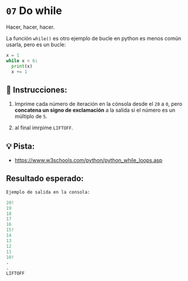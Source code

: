 # `07` Do while

Hacer, hacer, hacer.

La función `while()` es otro ejemplo de bucle en python es menos común usarla, pero es un bucle:

```py
x = 1
while x < 6:
  print(x)
  x += 1
```

## 📝 Instrucciones:

1. Imprime cada número de iteración en la cónsola desde el `20` a `0`, pero **concatena un signo de exclamación** a la salida si el número es un múltiplo  de `5`.

2. al final imrpime `LIFTOFF`.

## 💡 Pista:

+ https://www.w3schools.com/python/python_while_loops.asp

## Resultado esperado:

```py
Ejemplo de salida en la consola:

20!
19
18
17
16
15!
14
13
12
11
10!
.
.
LIFTOFF
```


